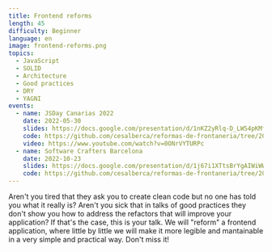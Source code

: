 ```yaml
---
title: Frontend reforms
length: 45
difficulty: Beginner
language: en
image: frontend-reforms.png
topics:
  - JavaScript
  - SOLID
  - Architecture
  - Good practices
  - DRY
  - YAGNI
events:
  - name: JSDay Canarias 2022
    date: 2022-05-30
    slides: https://docs.google.com/presentation/d/1nKZ2yRlq-D_LWS4pKMfwH0zzLA6QLSNCTwVP1dtYRgk/edit?usp=sharing
    code: https://github.com/cesalberca/reformas-de-frontaneria/tree/2022-jsday-canarias
    video: https://www.youtube.com/watch?v=0ONrVYTURPc
  - name: Software Crafters Barcelona
    date: 2022-10-23
    slides: https://docs.google.com/presentation/d/1j67i1XTtsBrYgAIWiWWb9ufOwdl1LQeb3rhIhrqBlO8/edit?usp=sharing
    code: https://github.com/cesalberca/reformas-de-frontaneria/tree/2022-scbcn
---
```


Aren't you tired that they ask you to create clean code but no one has told you what it really is? Aren't you sick that in talks of good practices they don't show you how to address the refactors that will improve your application? If that's the case, this is your talk. We will "reform" a frontend application, where little by little we will make it more legible and mantainable in a very simple and practical way. Don't miss it!
